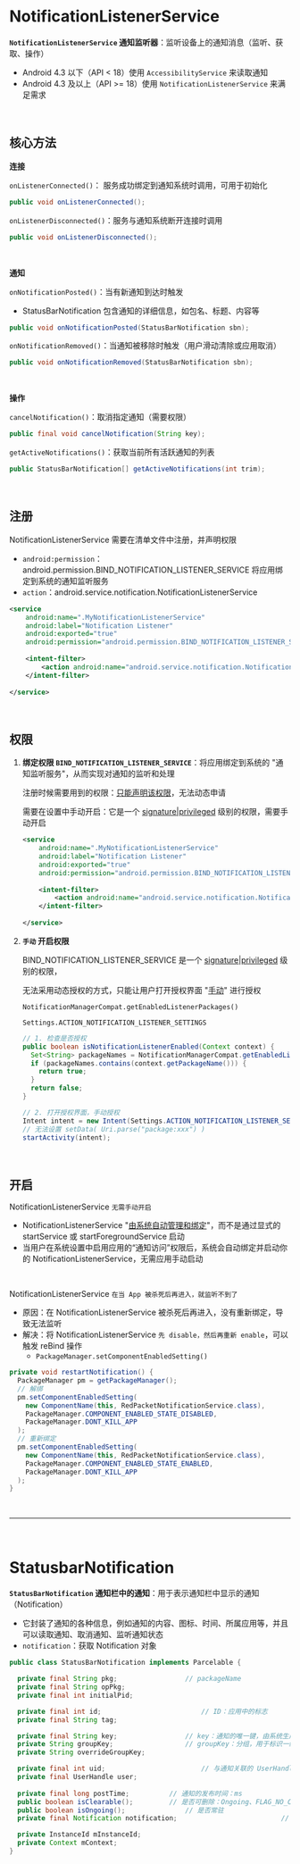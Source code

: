 

# NotificationListenerService

**`NotificationListenerService` 通知监听器**：监听设备上的通知消息（监听、获取、操作）

- Android 4.3 以下（API < 18）使用 `AccessibilityService` 来读取通知
- Android 4.3 及以上（API >= 18）使用 `NotificationListenerService` 来满足需求

<br/>

## 核心方法

**连接**

`onListenerConnected()`： 服务成功绑定到通知系统时调用，可用于初始化

```java
public void onListenerConnected();
```

`onListenerDisconnected()`：服务与通知系统断开连接时调用

```java
public void onListenerDisconnected();
```

<br/>

**通知**

`onNotificationPosted()`：当有新通知到达时触发

- StatusBarNotification 包含通知的详细信息，如包名、标题、内容等

```java
public void onNotificationPosted(StatusBarNotification sbn);
```

`onNotificationRemoved()`：当通知被移除时触发（用户滑动清除或应用取消）

```java
public void onNotificationRemoved(StatusBarNotification sbn);
```

<br/>

**操作**

`cancelNotification()`：取消指定通知（需要权限）

```java
public final void cancelNotification(String key);
```

`getActiveNotifications()`：获取当前所有活跃通知的列表

```java
public StatusBarNotification[] getActiveNotifications(int trim);
```

<br/>

## 注册

NotificationListenerService 需要在清单文件中注册，并声明权限

- `android:permission`：android.permission.BIND_NOTIFICATION_LISTENER_SERVICE 将应用绑定到系统的通知监听服务
- `action`：android.service.notification.NotificationListenerService

```xml
<service
    android:name=".MyNotificationListenerService"
    android:label="Notification Listener"
    android:exported="true"
    android:permission="android.permission.BIND_NOTIFICATION_LISTENER_SERVICE">
  
    <intent-filter>
        <action android:name="android.service.notification.NotificationListenerService" />
    </intent-filter>
  
</service>
```

<br/>

## 权限

1. **绑定权限 `BIND_NOTIFICATION_LISTENER_SERVICE`**：将应用绑定到系统的 "通知监听服务"，从而实现对通知的监听和处理

   注册时候需要用到的权限：<u>只能声明该权限</u>，无法动态申请

   需要在设置中手动开启：它是一个 <u>signature|privileged</u> 级别的权限，需要手动开启

   ```xml
   <service
       android:name=".MyNotificationListenerService"
       android:label="Notification Listener"
       android:exported="true"
       android:permission="android.permission.BIND_NOTIFICATION_LISTENER_SERVICE">
     
       <intent-filter>
           <action android:name="android.service.notification.NotificationListenerService" />
       </intent-filter>
     
   </service>
   ```

2. **`手动` 开启权限**

   BIND_NOTIFICATION_LISTENER_SERVICE 是一个 <u>signature|privileged</u> 级别的权限，

   无法采用动态授权的方式，只能让用户打开授权界面 "<u>手动</u>" 进行授权

   `NotificationManagerCompat.getEnabledListenerPackages()`

   `Settings.ACTION_NOTIFICATION_LISTENER_SETTINGS`

   ```java
   // 1. 检查是否授权
   public boolean isNotificationListenerEnabled(Context context) {
     Set<String> packageNames = NotificationManagerCompat.getEnabledListenerPackages(this);
     if (packageNames.contains(context.getPackageName())) {
       return true;
     }
     return false;
   }
   ```

   ```java
   // 2. 打开授权界面，手动授权
   Intent intent = new Intent(Settings.ACTION_NOTIFICATION_LISTENER_SETTINGS);
   // 无法设置 setData( Uri.parse("package:xxx") )
   startActivity(intent);
   ```

<br/>

## 开启

NotificationListenerService `无需手动开启`

- NotificationListenerService "<u>由系统自动管理和绑定</u>"，而不是通过显式的 startService 或 startForegroundService 启动
- 当用户在系统设置中启用应用的“通知访问”权限后，系统会自动绑定并启动你的 NotificationListenerService，无需应用手动启动

<br/>

NotificationListenerService `在当 App 被杀死后再进入，就监听不到了`

- 原因：在 NotificationListenerService 被杀死后再进入，没有重新绑定，导致无法监听
- 解决：将 NotificationListenerService `先 disable，然后再重新 enable`，可以触发 reBind 操作
  - `PackageManager.setComponentEnabledSetting()`

```java
private void restartNotification() {
  PackageManager pm = getPackageManager();
  // 解绑
  pm.setComponentEnabledSetting(
    new ComponentName(this, RedPacketNotificationService.class),
    PackageManager.COMPONENT_ENABLED_STATE_DISABLED,
    PackageManager.DONT_KILL_APP
  );
  // 重新绑定
  pm.setComponentEnabledSetting(
    new ComponentName(this, RedPacketNotificationService.class),
    PackageManager.COMPONENT_ENABLED_STATE_ENABLED,
    PackageManager.DONT_KILL_APP
  );
}
```

<br/>

---

<br/>

# StatusbarNotification

**`StatusBarNotification` 通知栏中的通知**：用于表示通知栏中显示的通知（Notification）

- 它封装了通知的各种信息，例如通知的内容、图标、时间、所属应用等，并且可以读取通知、取消通知、监听通知状态
- `notification`：获取 Notification 对象

```java
public class StatusBarNotification implements Parcelable {

  private final String pkg;					// packageName
  private final String opPkg;
  private final int initialPid;

  private final int id;							// ID：应用中的标志
  private final String tag;

  private final String key;					// key：通知的唯一键，由系统生成，用于在系统中唯一标识一个通知
  private String groupKey;					// groupKey：分组，用于标识一组相关的通知（如果通知设置了分组）
  private String overrideGroupKey;

  private final int uid;						// 与通知关联的 UserHandle，表示通知所属的用户（在多用户设备上使用）
  private final UserHandle user;
  
  private final long postTime;			// 通知的发布时间：ms
  public boolean isClearable();			// 是否可删除：Ongoing、FLAG_NO_CLEAR 都是不可删除的
  public boolean isOngoing();				// 是否常驻
  private final Notification notification;							// Notification

  private InstanceId mInstanceId; 
  private Context mContext;
}
```

